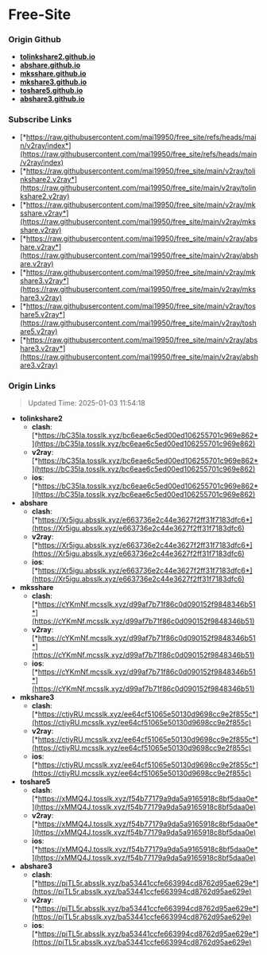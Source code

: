 # Free-Site

### Origin Github

- [**tolinkshare2.github.io**](https://github.com/tolinkshare2/tolinkshare2.github.io)
- [**abshare.github.io**](https://github.com/abshare/abshare.github.io)
- [**mksshare.github.io**](https://github.com/mksshare/mksshare.github.io)
- [**mkshare3.github.io**](https://github.com/mkshare3/mkshare3.github.io)
- [**toshare5.github.io**](https://github.com/toshare5/toshare5.github.io)
- [**abshare3.github.io**](https://github.com/abshare3/abshare3.github.io)

### Subscribe Links

- [*https://raw.githubusercontent.com/mai19950/free_site/refs/heads/main/v2ray/index*](https://raw.githubusercontent.com/mai19950/free_site/refs/heads/main/v2ray/index)
- [*https://raw.githubusercontent.com/mai19950/free_site/main/v2ray/tolinkshare2.v2ray*](https://raw.githubusercontent.com/mai19950/free_site/main/v2ray/tolinkshare2.v2ray)
- [*https://raw.githubusercontent.com/mai19950/free_site/main/v2ray/mksshare.v2ray*](https://raw.githubusercontent.com/mai19950/free_site/main/v2ray/mksshare.v2ray)
- [*https://raw.githubusercontent.com/mai19950/free_site/main/v2ray/abshare.v2ray*](https://raw.githubusercontent.com/mai19950/free_site/main/v2ray/abshare.v2ray)
- [*https://raw.githubusercontent.com/mai19950/free_site/main/v2ray/mkshare3.v2ray*](https://raw.githubusercontent.com/mai19950/free_site/main/v2ray/mkshare3.v2ray)
- [*https://raw.githubusercontent.com/mai19950/free_site/main/v2ray/toshare5.v2ray*](https://raw.githubusercontent.com/mai19950/free_site/main/v2ray/toshare5.v2ray)
- [*https://raw.githubusercontent.com/mai19950/free_site/main/v2ray/abshare3.v2ray*](https://raw.githubusercontent.com/mai19950/free_site/main/v2ray/abshare3.v2ray)

### Origin Links

> Updated Time: 2025-01-03 11:54:18

- **tolinkshare2**
  - **clash**: [*https://bC35Ia.tosslk.xyz/bc6eae6c5ed00ed106255701c969e862*](https://bC35Ia.tosslk.xyz/bc6eae6c5ed00ed106255701c969e862)
  - **v2ray**: [*https://bC35Ia.tosslk.xyz/bc6eae6c5ed00ed106255701c969e862*](https://bC35Ia.tosslk.xyz/bc6eae6c5ed00ed106255701c969e862)
  - **ios**: [*https://bC35Ia.tosslk.xyz/bc6eae6c5ed00ed106255701c969e862*](https://bC35Ia.tosslk.xyz/bc6eae6c5ed00ed106255701c969e862)
- **abshare**
  - **clash**: [*https://Xr5igu.absslk.xyz/e663736e2c44e3627f2ff31f7183dfc6*](https://Xr5igu.absslk.xyz/e663736e2c44e3627f2ff31f7183dfc6)
  - **v2ray**: [*https://Xr5igu.absslk.xyz/e663736e2c44e3627f2ff31f7183dfc6*](https://Xr5igu.absslk.xyz/e663736e2c44e3627f2ff31f7183dfc6)
  - **ios**: [*https://Xr5igu.absslk.xyz/e663736e2c44e3627f2ff31f7183dfc6*](https://Xr5igu.absslk.xyz/e663736e2c44e3627f2ff31f7183dfc6)
- **mksshare**
  - **clash**: [*https://cYKmNf.mcsslk.xyz/d99af7b71f86c0d090152f9848346b51*](https://cYKmNf.mcsslk.xyz/d99af7b71f86c0d090152f9848346b51)
  - **v2ray**: [*https://cYKmNf.mcsslk.xyz/d99af7b71f86c0d090152f9848346b51*](https://cYKmNf.mcsslk.xyz/d99af7b71f86c0d090152f9848346b51)
  - **ios**: [*https://cYKmNf.mcsslk.xyz/d99af7b71f86c0d090152f9848346b51*](https://cYKmNf.mcsslk.xyz/d99af7b71f86c0d090152f9848346b51)
- **mkshare3**
  - **clash**: [*https://ctiyRU.mcsslk.xyz/ee64cf51065e50130d9698cc9e2f855c*](https://ctiyRU.mcsslk.xyz/ee64cf51065e50130d9698cc9e2f855c)
  - **v2ray**: [*https://ctiyRU.mcsslk.xyz/ee64cf51065e50130d9698cc9e2f855c*](https://ctiyRU.mcsslk.xyz/ee64cf51065e50130d9698cc9e2f855c)
  - **ios**: [*https://ctiyRU.mcsslk.xyz/ee64cf51065e50130d9698cc9e2f855c*](https://ctiyRU.mcsslk.xyz/ee64cf51065e50130d9698cc9e2f855c)
- **toshare5**
  - **clash**: [*https://xMMQ4J.tosslk.xyz/f54b77179a9da5a9165918c8bf5daa0e*](https://xMMQ4J.tosslk.xyz/f54b77179a9da5a9165918c8bf5daa0e)
  - **v2ray**: [*https://xMMQ4J.tosslk.xyz/f54b77179a9da5a9165918c8bf5daa0e*](https://xMMQ4J.tosslk.xyz/f54b77179a9da5a9165918c8bf5daa0e)
  - **ios**: [*https://xMMQ4J.tosslk.xyz/f54b77179a9da5a9165918c8bf5daa0e*](https://xMMQ4J.tosslk.xyz/f54b77179a9da5a9165918c8bf5daa0e)
- **abshare3**
  - **clash**: [*https://piTL5r.absslk.xyz/ba53441ccfe663994cd8762d95ae629e*](https://piTL5r.absslk.xyz/ba53441ccfe663994cd8762d95ae629e)
  - **v2ray**: [*https://piTL5r.absslk.xyz/ba53441ccfe663994cd8762d95ae629e*](https://piTL5r.absslk.xyz/ba53441ccfe663994cd8762d95ae629e)
  - **ios**: [*https://piTL5r.absslk.xyz/ba53441ccfe663994cd8762d95ae629e*](https://piTL5r.absslk.xyz/ba53441ccfe663994cd8762d95ae629e)

